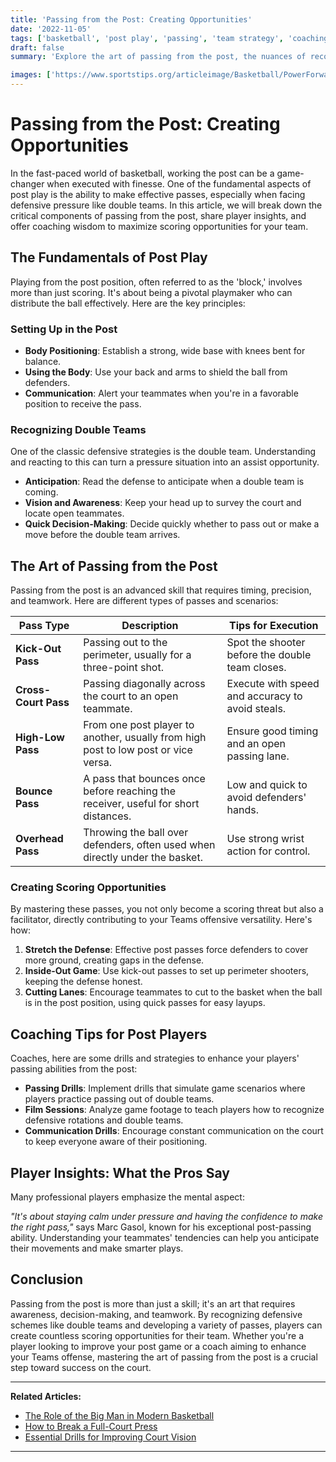 ```yaml
---
title: 'Passing from the Post: Creating Opportunities'
date: '2022-11-05'
tags: ['basketball', 'post play', 'passing', 'team strategy', 'coaching tips', 'double teams', 'offensive plays']
draft: false
summary: 'Explore the art of passing from the post, the nuances of recognizing double teams, and the skills to find open teammates to create scoring opportunities.'

images: ['https://www.sportstips.org/articleimage/Basketball/PowerForward/passing_from_the_post_creating_opportunities.webp']
---
```


# Passing from the Post: Creating Opportunities

In the fast-paced world of basketball, working the post can be a game-changer when executed with finesse. One of the fundamental aspects of post play is the ability to make effective passes, especially when facing defensive pressure like double teams. In this article, we will break down the critical components of passing from the post, share player insights, and offer coaching wisdom to maximize scoring opportunities for your team.

## The Fundamentals of Post Play

Playing from the post position, often referred to as the 'block,' involves more than just scoring. It's about being a pivotal playmaker who can distribute the ball effectively. Here are the key principles:

### Setting Up in the Post

- **Body Positioning**: Establish a strong, wide base with knees bent for balance.
- **Using the Body**: Use your back and arms to shield the ball from defenders.
- **Communication**: Alert your teammates when you're in a favorable position to receive the pass.

### Recognizing Double Teams

One of the classic defensive strategies is the double team. Understanding and reacting to this can turn a pressure situation into an assist opportunity.

- **Anticipation**: Read the defense to anticipate when a double team is coming.
- **Vision and Awareness**: Keep your head up to survey the court and locate open teammates.
- **Quick Decision-Making**: Decide quickly whether to pass out or make a move before the double team arrives.

## The Art of Passing from the Post

Passing from the post is an advanced skill that requires timing, precision, and teamwork. Here are different types of passes and scenarios:

| Pass Type              | Description                                                                                        | Tips for Execution                               |
|------------------------|----------------------------------------------------------------------------------------------------|--------------------------------------------------|
| **Kick-Out Pass**      | Passing out to the perimeter, usually for a three-point shot.                                       | Spot the shooter before the double team closes.  |
| **Cross-Court Pass**   | Passing diagonally across the court to an open teammate.                                           | Execute with speed and accuracy to avoid steals. |
| **High-Low Pass**      | From one post player to another, usually from high post to low post or vice versa.                  | Ensure good timing and an open passing lane.     |
| **Bounce Pass**        | A pass that bounces once before reaching the receiver, useful for short distances.                  | Low and quick to avoid defenders' hands.         |
| **Overhead Pass**      | Throwing the ball over defenders, often used when directly under the basket.                        | Use strong wrist action for control.             |

### Creating Scoring Opportunities

By mastering these passes, you not only become a scoring threat but also a facilitator, directly contributing to your Teams offensive versatility. Here's how:

1. **Stretch the Defense**: Effective post passes force defenders to cover more ground, creating gaps in the defense.
2. **Inside-Out Game**: Use kick-out passes to set up perimeter shooters, keeping the defense honest.
3. **Cutting Lanes**: Encourage teammates to cut to the basket when the ball is in the post position, using quick passes for easy layups.

## Coaching Tips for Post Players

Coaches, here are some drills and strategies to enhance your players' passing abilities from the post:

- **Passing Drills**: Implement drills that simulate game scenarios where players practice passing out of double teams.
- **Film Sessions**: Analyze game footage to teach players how to recognize defensive rotations and double teams.
- **Communication Drills**: Encourage constant communication on the court to keep everyone aware of their positioning.

## Player Insights: What the Pros Say

Many professional players emphasize the mental aspect:

*"It's about staying calm under pressure and having the confidence to make the right pass,"* says Marc Gasol, known for his exceptional post-passing ability. Understanding your teammates' tendencies can help you anticipate their movements and make smarter plays.

## Conclusion

Passing from the post is more than just a skill; it's an art that requires awareness, decision-making, and teamwork. By recognizing defensive schemes like double teams and developing a variety of passes, players can create countless scoring opportunities for their team. Whether you're a player looking to improve your post game or a coach aiming to enhance your Teams offense, mastering the art of passing from the post is a crucial step toward success on the court.

---
**Related Articles:**
- [The Role of the Big Man in Modern Basketball](#)
- [How to Break a Full-Court Press](#)
- [Essential Drills for Improving Court Vision](#)
---
```